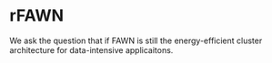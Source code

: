 # rFAWN
We ask the question that if FAWN is still the energy-efficient 
cluster architecture for data-intensive applicaitons.

